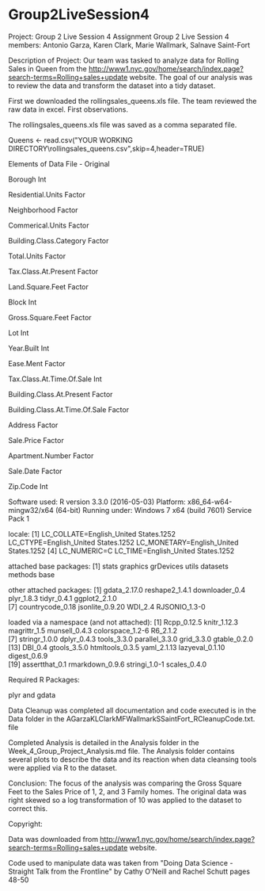 # Group2LiveSession4

Project: Group 2 Live Session 4 Assignment
Group 2 Live Session 4 members: Antonio Garza, Karen Clark, Marie Wallmark, Salnave Saint-Fort

Description of Project:
Our team was tasked to analyze data for Rolling Sales in Queen from the http://www1.nyc.gov/home/search/index.page?search-terms=Rolling+sales+update website.  The goal of our analysis was to review the data and transform the dataset into a tidy dataset.


First we downloaded the rollingsales_queens.xls file.  The team reviewed the raw data in excel.  First observations.

The rollingsales_queens.xls file was saved as a comma separated file.

Queens <- read.csv("YOUR WORKING DIRECTORY\\rollingsales_queens.csv",skip=4,header=TRUE)

Elements of Data File - Original

Borough			                  		Int		

Residential.Units			        		Factor

Neighborhood			            		Factor	

Commerical.Units			        		Factor

Building.Class.Category		    		Factor	

Total.Units				            		Factor

Tax.Class.At.Present	  	    		Factor	

Land.Square.Feet			        		Factor

Block				                  		Int	

Gross.Square.Feet			      			Factor

Lot				                    		Int		

Year.Built				                Int

Ease.Ment			                    Factor	

Tax.Class.At.Time.Of.Sale		      Int

Building.Class.At.Present	        Factor

Building.Class.At.Time.Of.Sale		Factor

Address				                		Factor

Sale.Price												Factor

Apartment.Number		          		Factor

Sale.Date													Factor

Zip.Code			                		Int

Software used:
R version 3.3.0 (2016-05-03)
Platform: x86_64-w64-mingw32/x64 (64-bit)
Running under: Windows 7 x64 (build 7601) Service Pack 1

locale:
[1] LC_COLLATE=English_United States.1252  LC_CTYPE=English_United States.1252    LC_MONETARY=English_United States.1252
[4] LC_NUMERIC=C                           LC_TIME=English_United States.1252    

attached base packages:
[1] stats     graphics  grDevices utils     datasets  methods   base     

other attached packages:
 [1] gdata_2.17.0     reshape2_1.4.1   downloader_0.4   plyr_1.8.3       tidyr_0.4.1      ggplot2_2.1.0   
 [7] countrycode_0.18 jsonlite_0.9.20  WDI_2.4          RJSONIO_1.3-0   

loaded via a namespace (and not attached):
 [1] Rcpp_0.12.5      knitr_1.12.3     magrittr_1.5     munsell_0.4.3    colorspace_1.2-6 R6_2.1.2        
 [7] stringr_1.0.0    dplyr_0.4.3      tools_3.3.0      parallel_3.3.0   grid_3.3.0       gtable_0.2.0    
[13] DBI_0.4          gtools_3.5.0     htmltools_0.3.5  yaml_2.1.13      lazyeval_0.1.10  digest_0.6.9    
[19] assertthat_0.1   rmarkdown_0.9.6  stringi_1.0-1    scales_0.4.0  

Required R Packages:

plyr and gdata

Data Cleanup was completed all documentation and code executed is in the Data folder in the AGarzaKLClarkMFWallmarkSSaintFort_RCleanupCode.txt. file

Completed Analysis is detailed in the Analysis folder in the Week_4_Group_Project_Analysis.md file.  The Analysis folder contains several plots to describe the data and its reaction when data cleansing tools were applied via R to the dataset.

Conclusion:
The focus of the analysis was comparing the Gross Square Feet to the Sales Price of 1, 2, and 3 Family homes. The original data was right skewed so a log transformation of 10 was applied to the dataset to correct this.


Copyright:

Data was downloaded from http://www1.nyc.gov/home/search/index.page?search-terms=Rolling+sales+update website. 

Code used to manipulate data was taken from
"Doing Data Science - Straight Talk from the Frontline" by Cathy O'Neill and Rachel Schutt pages 48-50




